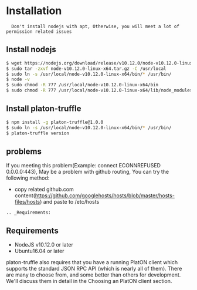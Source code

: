 
# Installation

```note::
  Don't install nodejs with apt, Otherwise, you will meet a lot of permission related issues 
 ```

## Install nodejs

```bash
$ wget https://nodejs.org/download/release/v10.12.0/node-v10.12.0-linux-x64.tar.gz
$ sudo tar -zxvf node-v10.12.0-linux-x64.tar.gz -C /usr/local
$ sudo ln -s /usr/local/node-v10.12.0-linux-x64/bin/* /usr/bin/
$ node -v
$ sudo chmod -R 777 /usr/local/node-v10.12.0-linux-x64/bin
$ sudo chmod -R 777 /usr/local/node-v10.12.0-linux-x64/lib/node_modules/
```
## Install platon-truffle

```bash
$ npm install -g platon-truffle@1.0.0
$ sudo ln -s /usr/local/node-v10.12.0-linux-x64/bin/* /usr/bin/
$ platon-truffle version
```

## problems

If you meeting this problem(Example: connect ECONNREFUSED 0.0.0.0:443), May be a problem with github routing, You can try the following method:

* copy related github.com content(https://github.com/googlehosts/hosts/blob/master/hosts-files/hosts) and paste to /etc/hosts


```eval_rst
.. _Requirements:
```
## Requirements

* NodeJS v10.12.0 or later
* Ubuntu16.04 or later

platon-truffle also requires that you have a running PlatON client which supports the standard JSON RPC API (which is nearly all of them). There are many to choose from, and some better than others for development. We'll discuss them in detail in the Choosing an PlatON client section.